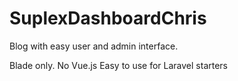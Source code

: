 # SuplexDashboardChris
Blog with easy user and admin interface.

Blade only. No Vue.js
Easy to use for Laravel starters
